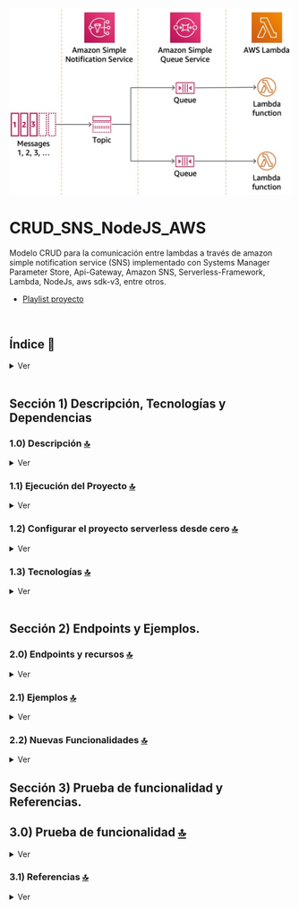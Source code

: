![Index app](./doc/assets/sns-example.png)
# CRUD_SNS_NodeJS_AWS
Modelo CRUD para la comunicación entre lambdas a través de amazon simple notification service (SNS) implementado con Systems Manager Parameter Store, Api-Gateway, Amazon SNS, Serverless-Framework, Lambda, NodeJs, aws sdk-v3, entre otros.

* [Playlist proyecto](https://www.youtube.com/watch?v=sGK_4FQBdP8&list=PLCl11UFjHurCkJNddrHBJ_TUfMlrHuWyb)


<br>

## Índice 📜

<details>
 <summary> Ver </summary>
 
 <br>
 
### Sección 1) Descripción, Tecnologías y Referencias

 - [1.0) Descripción del Proyecto.](#10-descripción-)
 - [1.1) Ejecución del Proyecto.](#11-ejecución-del-proyecto-)
 - [1.2) Configurar el proyecto serverless desde cero](#12-configurar-el-proyecto-serverless-desde-cero-)
 - [1.3) Tecnologías.](#13-tecnologías-)

### Sección 2) Endpoints y Ejemplos 
 
 - [2.0) EndPoints y recursos.](#20-endpoints-y-recursos-)
 - [2.1) Ejemplos](#21-ejemplos-)
 - [2.2) Nuevas Funcionalidades](#22-nuevas-funcionalidades-)

### Sección 3) Prueba de funcionalidad y Referencias
 
 - [3.0) Prueba de funcionalidad.](#30-prueba-de-funcionalidad-)
 - [3.1) Referencias.](#31-referencias-)

<br>

</details>


<br>

## Sección 1) Descripción, Tecnologías y Dependencias 


### 1.0) Descripción [🔝](#índice-) 

<details>
  <summary>Ver</summary>
 
 <br>

### 1.0.0) Descripción General

Este proyecto implementa un sistema CRUD completo para Amazon Simple Notification Service (SNS) utilizando Node.js y el Serverless Framework. El sistema permite la gestión completa de tópicos SNS, incluyendo su creación, listado, publicación de mensajes y gestión de suscripciones.

Características principales:
- Implementación de arquitectura serverless utilizando AWS Lambda
- Integración con Amazon SNS para mensajería pub/sub
- API RESTful protegida con API Key
- Gestión de configuración mediante SSM Parameter Store
- Soporte para desarrollo local con serverless-offline
- Manejo de eventos SNS y HTTP
- Implementación de patrones de diseño para mensajería asíncrona

### 🆕 Nuevas Características Implementadas:
- **Sistema de Webhooks**: Endpoints para recibir notificaciones SNS en modo offline
- **Persistencia de Datos**: Almacenamiento en archivos JSON para tópicos, suscripciones y notificaciones
- **Endpoints de Debug**: Herramientas para troubleshooting y monitoreo del estado del sistema
- **Validaciones Mejoradas**: Verificación de existencia de tópicos y validación de parámetros
- **Simulación Realista**: Comportamiento más cercano al SNS real con persistencia entre reinicios
- **Manejo de Errores Mejorado**: Mensajes más descriptivos y listado de recursos disponibles

<br>

<br>

### 1.0.1) Descripción Arquitectura y Funcionamiento

#### Arquitectura del Sistema

El sistema está compuesto por los siguientes componentes principales:

1. **API Gateway**
   - Punto de entrada para todas las peticiones HTTP
   - Implementa autenticación mediante API Key
   - Enruta las peticiones a las funciones Lambda correspondientes

2. **Funciones Lambda**
   - **Gestión de Tópicos**
     - `createManualTopic`: Crea nuevos tópicos SNS
     - `listTopics`: Lista todos los tópicos disponibles
   - **Publicación**
     - `publishTopic`: Publica mensajes en tópicos específicos
   - **Suscripciones**
     - `subscribeTopic`: Gestiona suscripciones a tópicos
     - `listSubscriptionTopic`: Lista suscripciones por tópico

3. **Amazon SNS**
   - Servicio de mensajería pub/sub
   - Gestiona tópicos y suscripciones
   - Distribuye mensajes a los suscriptores

4. **SSM Parameter Store**
   - Almacena configuración sensible
   - Gestiona variables de entorno
   - Configuración de endpoints y credenciales

<br>

<br>

#### Flujo de Datos e Implementación

![Flujo de Implementación SNS](./doc/assets/sns-flow.png)

#### Pasos del Flujo
1. **Crear Tópico** → Obtener TopicArn
2. **Listar Tópicos** → Verificar creación
3. **Suscribirse** → Obtener SubscriptionArn
4. **Publicar Mensaje** → Enviar mensaje al tópico
5. **Listar Suscripciones** → Verificar suscripciones

1. **Creación de Tópicos**
   ```
   Cliente -> API Gateway -> Lambda -> SNS -> Tópico Creado
   ```

2. **Publicación de Mensajes**
   ```
   Cliente -> API Gateway -> Lambda -> SNS -> Suscriptores
   ```

3. **Suscripción a Tópicos**
   ```
   Cliente -> API Gateway -> Lambda -> SNS -> Confirmación
   ```

#### Configuración Local

El proyecto incluye configuración para desarrollo local:
- Serverless Offline para simular AWS Lambda
- SNS Offline para simular Amazon SNS
- SSM Offline para simular Parameter Store
- Puertos configurables para cada servicio

#### Seguridad

- Autenticación mediante API Key
- Variables de entorno gestionadas por SSM
- Credenciales AWS configuradas de forma segura
- Endpoints protegidos en API Gateway

#### Desarrollo y Despliegue

- Framework: Serverless v3
- Runtime: Node.js 18.x
- Región: us-east-1
- Memoria Lambda: 512MB
- Timeout: 10 segundos

<br>

</details>


### 1.1) Ejecución del Proyecto [🔝](#índice-)

<details>
  <summary>Ver</summary>

* Creamos un entorno de trabajo a través de algún ide, podemos o no crear una carpeta raíz para el proyecto, nos posicionamos sobre la misma
```git
cd 'projectRootName'
```
* Una vez creado un entorno de trabajo a través de algún ide, clonamos el proyecto
```git
git clone https://github.com/andresWeitzel/SNS_NodeJS_AWS
```
* Nos posicionamos sobre el proyecto
```git
cd 'projectName'
```
* Instalamos la versión LTS de [Nodejs(v18)](https://nodejs.org/en/download)
* Instalamos el Serverless Framework globalmente si aún no lo hemos hecho. Recomiendo la version tres ya que es gratuita y no nos pide credenciales. Se puede usar la última version (cuatro) sin problemas, aunque es de pago.
```git
npm install -g serverless@3
```
* Verificamos la versión de Serverless instalada
```git
sls -v
```
* Instalamos todos los paquetes necesarios
```git
npm i
```
* Las variables ssm utilizadas en el proyecto se mantienen para simplificar el proceso de configuración del mismo. Es recomendado agregar el archivo correspondiente (serverless_ssm.yml) al .gitignore.
* El siguiente script configurado en el package.json del proyecto es el encargado de
   * Levantar serverless-offline (serverless-offline)
 ```git
  "scripts": {
    "serverless-offline": "sls offline start",
    "start": "npm run serverless-offline"
  },
```
* Ejecutamos la app desde terminal.
```git
npm start
```
* Si se presenta algún mensaje indicando qué el puerto 4567 ya está en uso, podemos terminar todos los procesos dependientes y volver a ejecutar la app
```git
npx kill-port 4567
npm start
```
 
 
<br>

</details>

### 1.2) Configurar el proyecto serverless desde cero [🔝](#índice-)

<details>
  <summary>Ver</summary>
 
 <br>
 
* Creamos un entorno de trabajo a través de algún ide, podemos o no crear una carpeta raíz para el proyecto, nos posicionamos sobre la misma
```git
cd 'projectRootName'
```
* Una vez creado un entorno de trabajo a través de algún ide, clonamos el proyecto
```git
git clone https://github.com/andresWeitzel/SNS_NodeJS_AWS
```
* Nos posicionamos sobre el proyecto
```git
cd 'projectName'
```
* Instalamos la última versión LTS de [Nodejs(v18)](https://nodejs.org/en/download)
* Instalamos Serverless Framework de forma global si es que aún no lo hemos realizado
```git
npm install -g serverless
```
* Verificamos la versión de Serverless instalada
```git
sls -v
```
* Inicializamos un template de serverles
```git
serverless create --template aws-nodejs
```
* Inicializamos un proyecto npm
```git
npm init -y
```
* Instalamos serverless offline
```git
npm i serverless-offline --save-dev
```
* Agregamos el plugin al .yml
```git
plugins:
  - serverless-offline
```
* Instalamos serverless ssm
```git
npm i serverless-offline-ssm --save-dev
```
* Agregamos el plugin al .yml
```git
plugins:
  - serverless-offline-ssm
  - serverless-offline
```
* Instalamos serverless sns
```git
npm i serverless-offline-sns --save-dev
```
* Agregamos el plugin al .yml
```git
plugins:
  - serverless-offline-sns
  - serverless-offline-ssm
  - serverless-offline
```
* Instalamos serverless, este deberá ser necesario para el uso de SNS
```git
npm i serverless --save-dev
```
* Instalamos el plugin para el uso de sns (aws-sdk-v3)
```git
npm i @aws-sdk/client-sns --save-dev
```
* Para la configuración de puertos, topics, etc, (de este plugin) dirigirse a la [página de serverless, sección plugins](https://www.serverless.com/plugins/serverless-offline-sns) y para los recursos SNS [página de serverless, sección eventos sns](https://www.serverless.com/framework/docs/providers/aws/events/sns/)
* Las variables ssm utilizadas en el proyecto se mantienen para simplificar el proceso de configuración del mismo. Es recomendado agregar el archivo correspondiente (serverless_ssm.yml) al .gitignore.
* Instalamos la dependencia para la ejecución de scripts en paralelo
``` git
npm i concurrently
``` 
* El siguiente script configurado en el package.json del proyecto es el encargado de
   * Levantar serverless-offline (serverless-offline)
 ```git
  "scripts": {
    "serverless-offline": "sls offline start",
    "start": "npm run serverless-offline"
  },
```
* Ejecutamos la app desde terminal.
```git
npm start
```
* Si se presenta algún mensaje indicando qué el puerto 4567 ya está en uso, podemos terminar todos los procesos dependientes y volver a ejecutar la app
```git
npx kill-port 4567
npm start
```
* `Importante: ` Esta es una configuración inicial, se omiten pasos para simplificar la documentación. Para más información al respecto, dirigirse a la [página oficial de serverless, sección plugins](https://www.serverless.com/plugins)


</details>


### 1.3) Tecnologías [🔝](#índice-) 

<details>
  <summary>Ver</summary>
 
 <br>
 
### Tecnologías Implementadas

| **Tecnologías** | **Versión** | **Finalidad** |               
| ------------- | ------------- | ------------- |
| [SDK](https://www.serverless.com/framework/docs/guides/sdk/) | 4.3.2  | Inyección Automática de Módulos para Lambdas |
| [Serverless Framework Core v3](https://www.serverless.com//blog/serverless-framework-v3-is-live) | 3.23.0 | Core Servicios AWS |
| [Serverless Plugin](https://www.serverless.com/plugins/) | 6.2.2  | Librerías para la Definición Modular |
| [Systems Manager Parameter Store (SSM)](https://docs.aws.amazon.com/systems-manager/latest/userguide/systems-manager-parameter-store.html) | 3.0 | Manejo de Variables de Entorno |
| [Amazon Simple Queue Service (SQS)](https://docs.aws.amazon.com/AWSSimpleQueueService/latest/SQSDeveloperGuide/welcome.html) | 7.0 | Servicio de colas de mensajes distribuidos | 
| [Elastic MQ](https://github.com/softwaremill/elasticmq) | 1.3 | Interfaz compatible con SQS (msg memory) | 
| [Amazon Api Gateway](https://docs.aws.amazon.com/apigateway/latest/developerguide/welcome.html) | 2.0 | Gestor, Autenticación, Control y Procesamiento de la Api | 
| [NodeJS](https://nodejs.org/en/) | 14.18.1  | Librería JS |
| [VSC](https://code.visualstudio.com/docs) | 1.72.2  | IDE |
| [Postman](https://www.postman.com/downloads/) | 10.11  | Cliente Http |
| [CMD](https://learn.microsoft.com/en-us/windows-server/administration/windows-commands/cmd) | 10 | Símbolo del Sistema para linea de comandos | 
| [Git](https://git-scm.com/downloads) | 2.29.1  | Control de Versiones |



</br>


### Plugins Implementados.

| **Plugin** | **Descarga** |               
| -------------  | ------------- |
| serverless-offline |  https://www.serverless.com/plugins/serverless-offline |
| serverless-offline-ssm |  https://www.npmjs.com/package/serverless-offline-ssm |
| serverless-offline-sqs | https://www.npmjs.com/package/serverless-offline-sqs |


</br>

### Extensiones VSC Implementados.

| **Extensión** |              
| -------------  | 
| Prettier - Code formatter |
| YAML - Autoformatter .yml (alt+shift+f) |
| DotENV |

<br>

</details>


<br>



## Sección 2) Endpoints y Ejemplos. 


### 2.0) Endpoints y recursos [🔝](#índice-)

<details>
  <summary>Ver</summary>

<br>

### 2.0.0) Descripción de Endpoints

El proyecto implementa un CRUD completo para Amazon SNS con los siguientes endpoints:

| **Endpoint** | **Método** | **Descripción** | **Autenticación** |
|-------------|------------|----------------|------------------|
| `/create-manual-topic` | POST | Crea un nuevo tópico SNS | Requiere API Key |
| `/list-topics` | GET | Lista todos los tópicos SNS disponibles | Requiere API Key |
| `/publish-topic` | POST | Publica un mensaje en un tópico específico | Requiere API Key |
| `/subscribe-topic` | POST | Suscribe un endpoint a un tópico específico | Requiere API Key |
| `/list-subscription-topic` | GET | Lista todas las suscripciones de un tópico específico | Requiere API Key |
| `/webhook/{topicName}` | POST | Recibe notificaciones SNS (modo offline) | Público |
| `/list-notifications` | GET | Lista todas las notificaciones recibidas | Requiere API Key |
| `/debug-topics` | GET | Debug del estado de tópicos (modo offline) | Requiere API Key |
| `/debug-subscriptions` | GET | Debug del estado de suscripciones (modo offline) | Requiere API Key |

### 2.0.1) Nuevas Características Implementadas

#### 🆕 Sistema de Webhooks
- **Endpoint**: `POST /webhook/{topicName}`
- **Descripción**: Recibe notificaciones SNS en modo offline
- **Funcionalidad**: 
  - Guarda notificaciones en archivo JSON
  - Simula el comportamiento real de SNS
  - Permite testing completo del flujo de mensajes

#### 🆕 Sistema de Debug
- **Endpoints**: `/debug-topics`, `/debug-subscriptions`
- **Descripción**: Herramientas para troubleshooting en modo offline
- **Funcionalidad**:
  - Muestra estado actual de tópicos y suscripciones
  - Información detallada de archivos de persistencia
  - Útil para desarrollo y debugging

#### 🆕 Persistencia Mejorada
- **Almacenamiento**: Archivos JSON en `.serverless/`
- **Archivos**:
  - `offline-topics.json`: Tópicos creados
  - `offline-subscriptions.json`: Suscripciones activas
  - `offline-notifications.json`: Notificaciones recibidas
- **Ventajas**: 
  - Persistencia entre reinicios del servidor
  - Simulación más realista de SNS
  - Fácil debugging y testing

#### 🆕 Validaciones Mejoradas
- Verificación de existencia de tópicos antes de suscribirse
- Validación de parámetros de entrada
- Mensajes de error más descriptivos
- Lista de tópicos disponibles en errores

### 2.0.2) Detalles de Implementación

#### Flujo de Implementación Mejorado
![Flujo de Implementación SNS](./doc/assets/sns-flow.png)

#### Pasos del Flujo Actualizado
1. **Crear Tópico** → Persistir en archivo JSON
2. **Listar Tópicos** → Leer desde archivo JSON
3. **Suscribirse** → Validar tópico + guardar suscripción
4. **Publicar Mensaje** → Simular envío a suscriptores
5. **Recibir Notificación** → Webhook guarda en archivo
6. **Listar Notificaciones** → Leer desde archivo JSON

#### Create Manual Topic (Mejorado)
- **Endpoint**: POST `/create-manual-topic`
- **Descripción**: Crea un nuevo tópico SNS con persistencia
- **Handler**: `src/lambdas/topic/createManualTopic.handler`
- **Funcionalidad**:
  - Guarda tópico en archivo JSON
  - Valida nombre del tópico
  - Retorna ARN simulado

#### List Topics (Mejorado)
- **Endpoint**: GET `/list-topics`
- **Descripción**: Lista tópicos desde archivo JSON
- **Handler**: `src/lambdas/topic/listTopics.handler`
- **Funcionalidad**:
  - Lee desde archivo persistente
  - No incluye tópicos de ejemplo automáticamente
  - Muestra solo tópicos creados por el usuario

#### Publish Topic (Mejorado)
- **Endpoint**: POST `/publish-topic`
- **Descripción**: Publica mensaje con validación de tópico
- **Handler**: `src/lambdas/publish/publishTopic.handler`
- **Funcionalidad**:
  - Valida que el tópico existe
  - Simula envío a suscriptores
  - Retorna información de delivery

#### Subscribe Topic (Mejorado)
- **Endpoint**: POST `/subscribe-topic`
- **Descripción**: Suscribe con validación y webhook automático
- **Handler**: `src/lambdas/subscribe/subscribeTopic.handler`
- **Funcionalidad**:
  - Valida existencia del tópico
  - Usa webhook automático: `http://127.0.0.1:4000/dev/webhook/{topicName}`
  - Guarda suscripción en archivo JSON

#### List Subscription Topic (Mejorado)
- **Endpoint**: GET `/list-subscription-topic`
- **Descripción**: Lista suscripciones con filtrado por tópico
- **Handler**: `src/lambdas/subscribe/listSubscriptionTopic.handler`
- **Funcionalidad**:
  - Permite especificar tópico via query parameter
  - Lee desde archivo JSON
  - Agrupa suscripciones por tópico

#### Webhook Receiver (Nuevo)
- **Endpoint**: POST `/webhook/{topicName}`
- **Descripción**: Recibe notificaciones SNS
- **Handler**: `src/lambdas/webhook/webhookReceiver.handler`
- **Funcionalidad**:
  - Recibe notificaciones HTTP
  - Guarda en archivo JSON
  - Responde 200 OK para evitar reintentos

#### List Notifications (Nuevo)
- **Endpoint**: GET `/list-notifications`
- **Descripción**: Lista notificaciones recibidas
- **Handler**: `src/lambdas/webhook/listNotifications.handler`
- **Funcionalidad**:
  - Filtrado por tópico
  - Agrupación por tópico
  - Información detallada de cada notificación

#### Debug Endpoints (Nuevos)
- **Endpoints**: `/debug-topics`, `/debug-subscriptions`
- **Descripción**: Herramientas de debugging
- **Funcionalidad**:
  - Estado actual del sistema
  - Información de archivos
  - Solo disponible en modo offline

### 2.0.3) Configuración de Seguridad

Todos los endpoints están protegidos con API Key. La configuración se realiza a través de:
- API Gateway con clave API (`xApiKey`)
- Variables de entorno gestionadas por SSM Parameter Store

### 2.0.4) Recursos SNS

El proyecto incluye un tópico SNS de ejemplo configurado en los recursos:
```yaml
TopicExample:
  Type: AWS::SNS::Topic
  Properties:
    TopicName: TopicExample
```

</details>



### 2.1) Ejemplos [🔝](#índice-)

<details>
  <summary>Ver</summary>

<br>

### 2.1.0) Configuración del Entorno de Pruebas

1. **Variables de Entorno en Postman**
   | **Variable** | **Valor** | **Descripción** |
   |-------------|-----------|----------------|
   | `base_url` | `http://localhost:4000/dev` | URL base para las peticiones |
   | `x-api-key` | `f98d8cd98h73s204e3456998ecl9427j` | API Key para autenticación |

2. **Headers Necesarios**
   ```json
   {
     "x-api-key": "{{x-api-key}}",
     "Content-Type": "application/json"
   }
   ```

### 2.1.1) Ejemplos de Uso

#### 1. Crear un Tópico
- **Endpoint**: `POST {{base_url}}/create-manual-topic`
- **Body**:
  ```json
  {
    "name": "MiTópicoPrueba"
  }
  ```
- **Respuesta Esperada**:
  ```json
  {
    "statusCode": 200,
    "body": {
      "message": "Topic created successfully (Offline)",
      "topicArn": "arn:aws:sns:us-east-1:123456789012:MiTópicoPrueba",
      "topicName": "MiTópicoPrueba",
      "note": "Topic is now available in the list-topics endpoint"
    }
  }
  ```

#### 2. Listar Tópicos
- **Endpoint**: `GET {{base_url}}/list-topics`
- **Respuesta Esperada**:
  ```json
  {
    "statusCode": 200,
    "body": {
      "message": "Topics retrieved successfully (Offline)",
      "topics": [
        {
          "TopicArn": "arn:aws:sns:us-east-1:123456789012:MiTópicoPrueba",
          "TopicName": "MiTópicoPrueba"
        }
      ],
      "totalTopics": 1
    }
  }
  ```

#### 3. Suscribirse a un Tópico
- **Endpoint**: `POST {{base_url}}/subscribe-topic`
- **Body**:
  ```json
  {
    "topicName": "MiTópicoPrueba",
    "protocol": "http",
    "endpoint": "http://127.0.0.1:4000/dev/webhook/MiTópicoPrueba"
  }
  ```
- **Respuesta Esperada**:
  ```json
  {
    "statusCode": 200,
    "body": {
      "message": "Successfully subscribed to topic (Offline)",
      "subscriptionArn": "arn:aws:sns:us-east-1:123456789012:MiTópicoPrueba:1752674712193",
      "topicName": "MiTópicoPrueba",
      "topicArn": "arn:aws:sns:us-east-1:123456789012:MiTópicoPrueba",
      "protocol": "http",
      "endpoint": "http://127.0.0.1:4000/dev/webhook/MiTópicoPrueba"
    }
  }
  ```

#### 4. Publicar Mensaje
- **Endpoint**: `POST {{base_url}}/publish-topic`
- **Body**:
  ```json
  {
    "topicName": "MiTópicoPrueba",
    "message": "Este es un mensaje de prueba",
    "subject": "Asunto de Prueba"
  }
  ```
- **Respuesta Esperada**:
  ```json
  {
    "statusCode": 200,
    "body": {
      "message": "Message published successfully (Offline)",
      "messageId": "msg_1752674712193_abc123def",
      "topicName": "MiTópicoPrueba",
      "topicArn": "arn:aws:sns:us-east-1:123456789012:MiTópicoPrueba",
      "deliveredToSubscriptions": 1,
      "note": "Notifications were simulated. Check webhook endpoint for actual delivery."
    }
  }
  ```

#### 5. Listar Suscripciones
- **Endpoint**: `GET {{base_url}}/list-subscription-topic?topicName=MiTópicoPrueba`
- **Respuesta Esperada**:
  ```json
  {
    "statusCode": 200,
    "body": {
      "message": "Subscriptions retrieved successfully (Offline)",
      "topicName": "MiTópicoPrueba",
      "topicArn": "arn:aws:sns:us-east-1:123456789012:MiTópicoPrueba",
      "subscriptions": [
        {
          "SubscriptionArn": "arn:aws:sns:us-east-1:123456789012:MiTópicoPrueba:1752674712193",
          "TopicArn": "arn:aws:sns:us-east-1:123456789012:MiTópicoPrueba",
          "Protocol": "http",
          "Endpoint": "http://127.0.0.1:4000/dev/webhook/MiTópicoPrueba",
          "Attributes": {
            "Enabled": "true"
          },
          "createdAt": "2025-07-16T14:05:12.193Z"
        }
      ],
      "totalSubscriptions": 1
    }
  }
  ```

#### 6. Listar Notificaciones Recibidas (Nuevo)
- **Endpoint**: `GET {{base_url}}/list-notifications`
- **Respuesta Esperada**:
  ```json
  {
    "statusCode": 200,
    "body": {
      "message": "Notifications retrieved successfully",
      "totalNotifications": 1,
      "filteredNotifications": 1,
      "notifications": [
        {
          "topicName": "MiTópicoPrueba",
          "messageId": "msg_1752674712193_abc123def",
          "message": "Este es un mensaje de prueba",
          "subject": "Asunto de Prueba",
          "timestamp": "2025-07-16T14:05:12.193Z",
          "receivedAt": "2025-07-16T14:05:12.193Z"
        }
      ],
      "notificationsByTopic": {
        "MiTópicoPrueba": [
          {
            "topicName": "MiTópicoPrueba",
            "messageId": "msg_1752674712193_abc123def",
            "message": "Este es un mensaje de prueba",
            "subject": "Asunto de Prueba",
            "timestamp": "2025-07-16T14:05:12.193Z",
            "receivedAt": "2025-07-16T14:05:12.193Z"
          }
        ]
      }
    }
  }
  ```

#### 7. Debug de Tópicos (Nuevo)
- **Endpoint**: `GET {{base_url}}/debug-topics`
- **Respuesta Esperada**:
  ```json
  {
    "statusCode": 200,
    "body": {
      "message": "Debug information retrieved successfully",
      "debug": {
        "topicsCount": 1,
        "topics": [
          {
            "TopicArn": "arn:aws:sns:us-east-1:123456789012:MiTópicoPrueba",
            "TopicName": "MiTópicoPrueba"
          }
        ],
        "topicNames": ["MiTópicoPrueba"],
        "filePath": "/path/to/.serverless/offline-topics.json",
        "fileExists": true
      },
      "fileInfo": {
        "content": "[{\"TopicArn\":\"arn:aws:sns:us-east-1:123456789012:MiTópicoPrueba\",\"TopicName\":\"MiTópicoPrueba\"}]",
        "stats": {
          "size": 98,
          "created": "2025-07-16T14:05:12.193Z",
          "modified": "2025-07-16T14:05:12.193Z"
        }
      },
      "timestamp": "2025-07-16T14:05:12.193Z"
    }
  }
  ```

#### 8. Debug de Suscripciones (Nuevo)
- **Endpoint**: `GET {{base_url}}/debug-subscriptions`
- **Respuesta Esperada**:
  ```json
  {
    "statusCode": 200,
    "body": {
      "message": "Debug information retrieved successfully",
      "debug": {
        "subscriptionsCount": 1,
        "topicsCount": 1,
        "subscriptions": [...],
        "topics": [...],
        "subscriptionsByTopic": {
          "MiTópicoPrueba": [...]
        },
        "topicNames": ["MiTópicoPrueba"]
      },
      "fileInfo": {...},
      "timestamp": "2025-07-16T14:05:12.193Z"
    }
  }
  ```


<br>

### 2.1.3) Notas Importantes

1. **Desarrollo Local Mejorado**
   - Asegúrate de que el servidor local esté corriendo (`npm start`)
   - Verifica que los puertos configurados estén disponibles
   - Los mensajes SNS se simulan localmente con persistencia en archivos JSON
   - Los datos persisten entre reinicios del servidor

2. **Sistema de Webhooks**
   - Los webhooks automáticos usan: `http://127.0.0.1:4000/dev/webhook/{topicName}`
   - Las notificaciones se guardan en `.serverless/offline-notifications.json`
   - Puedes ver las notificaciones recibidas con `/list-notifications`

3. **Persistencia de Datos**
   - Tópicos: `.serverless/offline-topics.json`
   - Suscripciones: `.serverless/offline-subscriptions.json`
   - Notificaciones: `.serverless/offline-notifications.json`
   - Los archivos se crean automáticamente al usar los endpoints

4. **Endpoints de Debug**
   - `/debug-topics`: Estado actual de tópicos
   - `/debug-subscriptions`: Estado actual de suscripciones
   - Solo disponibles en modo offline
   - Útiles para troubleshooting

5. **Manejo de Errores Mejorado**
   - Códigos de error comunes:
     - 400: Bad Request (datos inválidos, tópico no existe)
     - 401: Unauthorized (API Key inválida)
     - 404: Not Found (recurso no encontrado)
     - 500: Internal Server Error
   - Mensajes de error más descriptivos
   - Lista de tópicos disponibles en errores

6. **Validaciones**
   - Verificación de existencia de tópicos antes de suscribirse
   - Validación de parámetros de entrada
   - Prevención de tópicos duplicados

7. **Flujo de Trabajo Recomendado**
   1. Crear tópico con `/create-manual-topic`
   2. Verificar con `/list-topics` o `/debug-topics`
   3. Suscribirse con `/subscribe-topic`
   4. Verificar suscripción con `/list-subscription-topic`
   5. Publicar mensaje con `/publish-topic`
   6. Ver notificaciones con `/list-notifications`

8. **Limitaciones en Desarrollo Local**
   - Las suscripciones por email no envían correos reales
   - Los ARNs son simulados pero consistentes
   - Las notificaciones se simulan pero se guardan para debugging
   - Los webhooks HTTP funcionan completamente

<br>

</details>

### 2.2) Nuevas Funcionalidades [🔝](#índice-)

<details>
  <summary>Ver</summary>

<br>

### 2.2.0) Resumen de Mejoras Implementadas

#### 🔧 **Problemas Solucionados**

1. **Listado de Tópicos**
   - **Problema**: Siempre mostraba tópicos de ejemplo no deseados
   - **Solución**: Sistema de persistencia que solo muestra tópicos creados por el usuario

2. **Suscripción a Tópicos**
   - **Problema**: Siempre se suscribía a tópicos de ejemplo
   - **Solución**: Validación de existencia de tópicos y uso de tópicos específicos

3. **Endpoints Sin Alcance**
   - **Problema**: Endpoints de webhook no existían o no eran accesibles
   - **Solución**: Sistema completo de webhooks con endpoints válidos

#### 🆕 **Nuevas Funcionalidades**

1. **Sistema de Webhooks**
   - Endpoint: `POST /webhook/{topicName}`
   - Recibe notificaciones SNS
   - Guarda en archivo JSON para persistencia
   - Simula comportamiento real de SNS

2. **Persistencia de Datos**
   - Archivos JSON en `.serverless/`
   - Tópicos: `offline-topics.json`
   - Suscripciones: `offline-subscriptions.json`
   - Notificaciones: `offline-notifications.json`

3. **Endpoints de Debug**
   - `/debug-topics`: Estado de tópicos
   - `/debug-subscriptions`: Estado de suscripciones
   - Información detallada de archivos y estadísticas

4. **Validaciones Mejoradas**
   - Verificación de existencia de tópicos
   - Validación de parámetros de entrada
   - Mensajes de error descriptivos

#### 📊 **Comparación: Antes vs Después**

| **Aspecto** | **Antes** | **Después** |
|-------------|-----------|-------------|
| **Listado de Tópicos** | Siempre mostraba `TopicExample` | Solo muestra tópicos creados |
| **Suscripciones** | Usaba tópicos de ejemplo | Valida y usa tópicos específicos |
| **Persistencia** | Se perdía al reiniciar | Persiste entre reinicios |
| **Webhooks** | Endpoints no accesibles | Sistema completo funcional |
| **Debugging** | Sin herramientas | Endpoints de debug disponibles |
| **Validaciones** | Básicas | Completas con mensajes descriptivos |

#### 🚀 **Beneficios de las Mejoras**

1. **Desarrollo Más Realista**
   - Comportamiento similar al SNS real
   - Persistencia de datos
   - Validaciones apropiadas

2. **Mejor Experiencia de Desarrollo**
   - Debugging más fácil
   - Mensajes de error claros
   - Flujo de trabajo intuitivo

3. **Testing Completo**
   - End-to-end testing posible
   - Verificación de notificaciones
   - Monitoreo del estado del sistema

4. **Mantenibilidad**
   - Código más robusto
   - Mejor manejo de errores
   - Documentación actualizada

#### 🔄 **Flujo de Trabajo Actualizado**

```mermaid
graph TD
    A[Crear Tópico] --> B[Verificar Creación]
    B --> C[Suscribirse al Tópico]
    C --> D[Verificar Suscripción]
    D --> E[Publicar Mensaje]
    E --> F[Recibir Notificación]
    F --> G[Ver Notificaciones]
    
    B --> H[Debug Topics]
    D --> I[Debug Subscriptions]
    G --> J[Debug Notifications]
```

#### 📁 **Estructura de Archivos**

```
.serverless/
├── offline-topics.json          # Tópicos creados
├── offline-subscriptions.json   # Suscripciones activas
└── offline-notifications.json   # Notificaciones recibidas
```

#### 🛠️ **Comandos Útiles**

```bash
# Ver estado de tópicos
curl -X GET "http://localhost:4000/dev/debug-topics" -H "x-api-key: f98d8cd98h73s204e3456998ecl9427j"

# Ver estado de suscripciones
curl -X GET "http://localhost:4000/dev/debug-subscriptions" -H "x-api-key: f98d8cd98h73s204e3456998ecl9427j"

# Ver notificaciones recibidas
curl -X GET "http://localhost:4000/dev/list-notifications" -H "x-api-key: f98d8cd98h73s204e3456998ecl9427j"
```

<br>

</details>




## Sección 3) Prueba de funcionalidad y Referencias. 


## 3.0) Prueba de funcionalidad [🔝](#índice-)

<details>
  <summary>Ver</summary>

<br>


<br>

</details>



### 3.1) Referencias [🔝](#índice-)

<details>
  <summary>Ver</summary>
 
 <br>

### Documentación Oficial

* [Serverless Framework Documentation](https://www.serverless.com/framework/docs)
* [AWS SNS Documentation](https://docs.aws.amazon.com/sns/)
* [AWS SDK for JavaScript v3](https://docs.aws.amazon.com/AWSJavaScriptSDK/v3/latest/index.html)
* [AWS Lambda Documentation](https://docs.aws.amazon.com/lambda/)
* [API Gateway Documentation](https://docs.aws.amazon.com/apigateway/)

### Tutoriales y Ejemplos

* [Tutorial aws-sdk v2](https://unpkg.com/browse/serverless-offline-sns@0.65.0/README.md)
* [Amazon Simple Notification Service (SNS) JavaScript SDK v3 code examples](https://github.com/awsdocs/aws-doc-sdk-examples/tree/main/javascriptv3/example_code/sns)
* [Serverless Framework Examples](https://github.com/serverless/examples)
* [AWS SNS Best Practices](https://docs.aws.amazon.com/sns/latest/dg/sns-best-practices.html)
* [Serverless Offline Plugin](https://github.com/dherault/serverless-offline)

### Herramientas y Recursos

* [Postman Documentation](https://learning.postman.com/docs/getting-started/introduction/)
* [Node.js Documentation](https://nodejs.org/en/docs/)
* [AWS CloudFormation Documentation](https://docs.aws.amazon.com/AWSCloudFormation/latest/UserGuide/Welcome.html)
* [AWS Systems Manager Parameter Store](https://docs.aws.amazon.com/systems-manager/latest/userguide/systems-manager-parameter-store.html)

### Comunidad y Soporte

* [Serverless Framework Forum](https://forum.serverless.com/)
* [AWS Developer Forums](https://forums.aws.amazon.com/)
* [Stack Overflow - Serverless Framework](https://stackoverflow.com/questions/tagged/serverless-framework)
* [GitHub Issues - Serverless Framework](https://github.com/serverless/serverless/issues)

### Videos y Cursos

* [AWS SNS Tutorial](https://www.youtube.com/watch?v=m3hHhPwv1OU)
* [Serverless Framework Crash Course](https://www.youtube.com/watch?v=71cd5XerKss)
* [AWS Lambda & API Gateway Tutorial](https://www.youtube.com/watch?v=71cd5XerKss)

<br>

</details>



